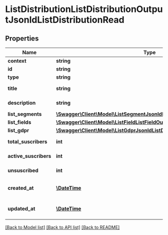 # ListDistributionListDistributionOutputJsonldListDistributionRead

## Properties
Name | Type | Description | Notes
------------ | ------------- | ------------- | -------------
**context** | **string** |  | [optional] 
**id** | **string** |  | [optional] 
**type** | **string** |  | [optional] 
**title** | **string** | Aundience title | [optional] 
**description** | **string** | Aundience description | [optional] 
**list_segments** | [**\Swagger\Client\Model\ListSegmentJsonldListDistributionRead[]**](ListSegmentJsonldListDistributionRead.md) |  | [optional] 
**list_fields** | [**\Swagger\Client\Model\ListFieldListFieldOutputJsonldListDistributionRead[]**](ListFieldListFieldOutputJsonldListDistributionRead.md) |  | [optional] 
**list_gdpr** | [**\Swagger\Client\Model\ListGdprJsonldListDistributionRead**](ListGdprJsonldListDistributionRead.md) |  | [optional] 
**total_suscribers** | **int** | Total suscribers | [optional] 
**active_suscribers** | **int** | Active suscribers | [optional] 
**unsuscribed** | **int** | Total unsuscribed | [optional] 
**created_at** | [**\DateTime**](\DateTime.md) | Date &amp; Time resource created | [optional] 
**updated_at** | [**\DateTime**](\DateTime.md) | Date &amp; Time resource updated | [optional] 

[[Back to Model list]](../../README.md#documentation-for-models) [[Back to API list]](../../README.md#documentation-for-api-endpoints) [[Back to README]](../../README.md)

